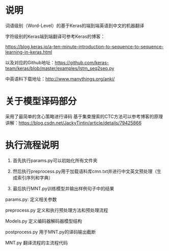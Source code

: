 # 说明

词语级别（Word-Level）的基于Keras的端到端英语到中文的机器翻译

字符级别的Keras端到端翻译可参考Keras的博客：

https://blog.keras.io/a-ten-minute-introduction-to-sequence-to-sequence-learning-in-keras.html

以及对应的Github地址：https://github.com/keras-team/keras/blob/master/examples/lstm_seq2seq.py

中英语料下载地址：http://www.manythings.org/anki/
# 关于模型译码部分
采用了最简单的贪心策略进行译码
基于集束搜索的CTC方法可以参考博客的原理讲解：https://blog.csdn.net/JackyTintin/article/details/79425866

# 执行流程说明

1. 首先执行params.py可以初始化所有文件夹

2. 然后执行preprocess.py用于加载语料库cmn.txt并进行中文英文预处理（生成索引序列和字典）

3. 最后执行MNT.py训练模型并输出样例句子中的结果

params.py: 定义相关参数

preprocess.py 定义和执行预处理方法和预处理流程

Models.py 定义编码器解码器模型结构

postprocess.py 用于MNT.py的译码输出截断

MNT.py 翻译流程的主流程代码
